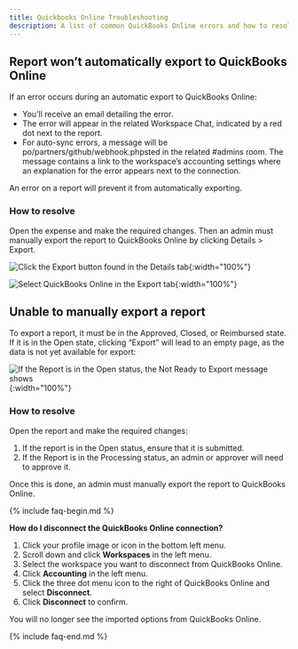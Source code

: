 ```yaml
---
title: Quickbooks Online Troubleshooting
description: A list of common QuickBooks Online errors and how to resolve them
---
```


## Report won’t automatically export to QuickBooks Online

If an error occurs during an automatic export to QuickBooks Online:
 
- You’ll receive an email detailing the error. 
- The error will appear in the related Workspace Chat, indicated by a red dot next to the report. 
- For auto-sync errors, a message will be po/partners/github/webhook.phpsted in the related #admins room. The message contains a link to the workspace’s accounting settings where an explanation for the error appears next to the connection.

An error on a report will prevent it from automatically exporting. 

### How to resolve

Open the expense and make the required changes. Then an admin must manually export the report to QuickBooks Online by clicking Details > Export.

![Click the Export button found in the Details tab](https://help.expensify.com/assets/images/QBO_help_02.png){:width="100%"}

![Select QuickBooks Online in the Export tab](https://help.expensify.com/assets/images/QBO_help_03.png){:width="100%"}

## Unable to manually export a report

To export a report, it must be in the Approved, Closed, or Reimbursed state. If it is in the Open state, clicking “Export” will lead to an empty page, as the data is not yet available for export:

![If the Report is in the Open status, the Not Ready to Export message shows](https://help.expensify.com/assets/images/QBO_help_04.png){:width="100%"}

### How to resolve

Open the report and make the required changes:

1. If the report is in the Open status, ensure that it is submitted.
2. If the Report is in the Processing status, an admin or approver will need to approve it.

Once this is done, an admin must manually export the report to QuickBooks Online.

{% include faq-begin.md %}

**How do I disconnect the QuickBooks Online connection?**

1. Click your profile image or icon in the bottom left menu.
2. Scroll down and click **Workspaces** in the left menu. 
3. Select the workspace you want to disconnect from QuickBooks Online.
4. Click **Accounting** in the left menu.
5. Click the three dot menu icon to the right of QuickBooks Online and select **Disconnect**.
6. Click **Disconnect** to confirm. 

You will no longer see the imported options from QuickBooks Online.

{% include faq-end.md %}
